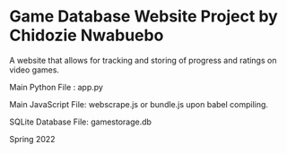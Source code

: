# Game Database Website Project by Chidozie Nwabuebo
A website that allows for tracking and storing of progress and ratings on video games. 

Main Python File : app.py  

Main JavaScript File:  webscrape.js or bundle.js upon babel compiling. 

SQLite Database File: gamestorage.db

Spring 2022

